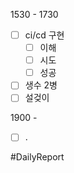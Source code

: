 
1530 - 1730 
- [ ] ci/cd 구현
	- [ ] 이해
	- [ ] 시도 
	- [ ] 성공
- [ ] 생수 2병
- [ ] 설겆이 

1900 - 
- [ ] .







#DailyReport 